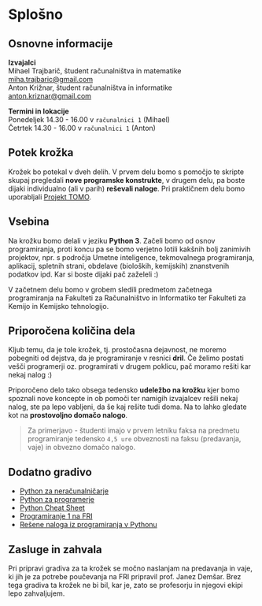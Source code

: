 # Splošno
## Osnovne informacije

**Izvajalci**\
Mihael Trajbarič, študent računalništva in matematike \
[miha.trajbaric@gmail.com](mailto:miha.trajbaric@gmail.com) \
Anton Križnar, študent računalništva in informatike  \
[anton.kriznar@gmail.com](mailto:anton.kriznar@gmail.com)

**Termini in lokacije**\
Ponedeljek 14.30 - 16.00 v `računalnici 1` (Mihael) \
Četrtek 14.30 - 16.00  v `računalnici 1` (Anton)



## Potek krožka

Krožek bo potekal v dveh delih. V prvem delu bomo s pomočjo te skripte skupaj pregledali **nove programske konstrukte**, v drugem delu, pa boste dijaki individualno (ali v parih) **reševali naloge**. Pri praktičnem delu bomo uporabljali [Projekt TOMO](https://www.projekt-tomo.si/course/207/).

## Vsebina

Na krožku bomo delali v jeziku **Python 3**. Začeli bomo od osnov programiranja, proti koncu pa se bomo verjetno lotili kakšnih bolj zanimivih projektov, npr. s področja Umetne inteligence, tekmovalnega programiranja, aplikacij, spletnih strani, obdelave (bioloških, kemijskih) znanstvenih podatkov ipd. Kar si boste dijaki pač zaželeli :)

V začetnem delu bomo v grobem sledili predmetom začetnega programiranja na Fakulteti za Računalništvo in Informatiko ter Fakulteti za Kemijo in Kemijsko tehnologijo.

## Priporočena količina dela

Kljub temu, da je tole krožek, tj. prostočasna dejavnost, ne moremo pobegniti od dejstva, da je programiranje v resnici **dril**. Če želimo postati vešči programerji oz. programirati v drugem poklicu, pač moramo rešiti kar nekaj nalog :)

Priporočeno delo tako obsega tedensko **udeležbo na krožku** kjer bomo spoznali nove koncepte in ob pomoči ter namigih izvajalcev rešili nekaj nalog, ste pa lepo vabljeni, da še kaj rešite tudi doma. Na to lahko gledate kot na **prostovoljno domačo nalogo**.


> Za primerjavo - študenti imajo v prvem letniku faksa na predmetu programiranje tedensko `4,5 ure` obveznosti na faksu (predavanja, vaje) in obvezno domačo nalogo.





## Dodatno gradivo

- [Python za neračunalničarje](https://zalozba.fri.uni-lj.si/moskon2020.pdf)
- [Python za programerje](https://ucilnica.fri.uni-lj.si/file.php/166/Python%20za%20programerje.pdf)
- [Python Cheat Sheet](https://www.pythoncheatsheet.org/)
- [Programiranje 1 na FRI](https://github.com/janezd/predavanja/tree/master/p1)
- [Rešene naloga iz programiranja v Pythonu](https://drive.google.com/file/d/1QTEJUuuJmt7e8x9AHmbiGrqL5rgh0L2z/view?usp=sharing)

## Zasluge in zahvala
Pri pripravi gradiva za ta krožek se močno naslanjam na predavanja in vaje, ki jih je za potrebe poučevanja na FRI pripravil prof. Janez Demšar. Brez tega gradiva ta krožek ne bi bil, kar je, zato se profesorju in njegovi ekipi lepo zahvaljujem.
